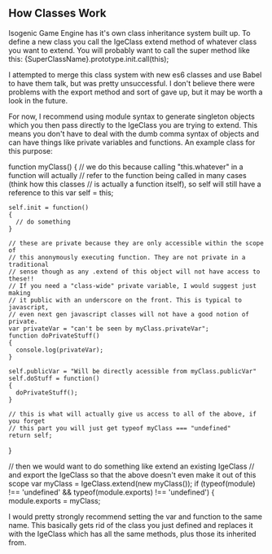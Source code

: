 ## How Classes Work

Isogenic Game Engine has it's own class inheritance system built up. To define a
new class you call the IgeClass extend method of whatever class you want to
extend. You will probably want to call the super method like this:
		{SuperClassName}.prototype.init.call(this);

I attempted to merge this class system with new es6 classes and use Babel to
have them talk, but was pretty unsuccessful. I don't believe there were problems
with the export method and sort of gave up, but it may be worth a look in the future.

For now, I recommend using module syntax to generate singleton objects which you
then pass directly to the IgeClass you are trying to extend. This means you
don't have to deal with the dumb comma syntax of objects and can have things like
private variables and functions. An example class for this purpose:

  function myClass()
  {
    // we do this because calling "this.whatever" in a function will actually
    // refer to the function being called in many cases (think how this classes
    // is actually a function itself), so self will still have a reference to this
    var self = this;

    self.init = function()
    {
      // do something
    }

    // these are private because they are only accessible within the scope of
    // this anonymously executing function. They are not private in a traditional
    // sense though as any .extend of this object will not have access to these!!
    // If you need a "class-wide" private variable, I would suggest just making
    // it public with an underscore on the front. This is typical to javascript,
    // even next gen javascript classes will not have a good notion of private.
    var privateVar = "can't be seen by myClass.privateVar";
    function doPrivateStuff()
    {
      console.log(privateVar);
    }

    self.publicVar = "Will be directly acessible from myClass.publicVar"
    self.doStuff = function()
    {
      doPrivateStuff();
    }

    // this is what will actually give us access to all of the above, if you forget
    // this part you will just get typeof myClass === "undefined"
    return self;

  }

  // then we would want to do something like extend an existing IgeClass
  // and export the IgeClass so that the above doesn't even make it out of this scope
  var myClass = IgeClass.extend(new myClass());
  if (typeof(module) !== 'undefined' && typeof(module.exports) !== 'undefined') { module.exports = myClass;

I would pretty strongly recommend setting the var and function to the same name.
This basically gets rid of the class you just defined and replaces it with the
IgeClass which has all the same methods, plus those its inherited from. 
